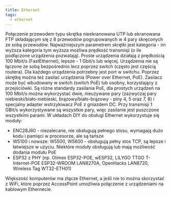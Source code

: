 ```yaml
---
title: Ethernet
tags:
  - ethernet
---
```


Połączenie przewodem typu skrętka nieekranowana UTP lub ekranowana FTP składającym się z 8 przewodów pogrupowanych w 4 pary skręconych ze sobą przewodów. Najważniejszym parametrem skrętki jest kategoria - im wyższa kategoria tym wyższa możliwa prędkość transmisji (o ile podłączone urządzenia pozwalają). Proste urządzenia działają z prędkością 100 Mbit/s (FastEthernet), lepsze - 1 Gbit/s lub więcej.
Urządzenia nie są łączone ze sobą bezpośrednio lecz poprzez switch (często jest częścią routera). Dla każdego urządzenia potrzebny jest port w switchu.
Poprzez skrętkę można też zasilać urządzenia (Power over Ethernet, PoE). Zasilacz może być wbudowany w switch (switch PoE) lub osobny, korzystający z przejściówki.
Są różne standardy zasilania PoE, dla prostych urządzeń na 100 Mbit/s można wykorzystać dwie, nieużywane pary (zazwyczaj pary niebieski/biało-niebieski, brązowy/biało-brązowy - piny 4, 5 oraz 7, 8) i specjalny adapter wstrzykiwacz PoE z gniazdem DC.
Przy transmisji 1 GBit/s wykorzystywane są wszystkie pary, więc zasilanie jest puszczone wszystkimi parami.
W układach DIY do obsługi Ethernet wykorzystuje się moduły:

- ENC28J60 - niezalecane, nie obsługują pełnego stosu, wymagają dużo kodu i pamięci w procesorze, ale są tańsze
- W5100 i nowsze: W5500, W5600 - obsługują pełny stos TCP, są lepsze i łatwiejsze w użyciu. Niektóre moduły obsługują lub mają możliwość dodania modułu PoE
- ESP32 z PHY (np. Olimex ESP32-POE, wESP32, LILYGO TTGO T-Internet-POE ESP32-WROOM LAN8270A, OpenHacks LAN8720, Wireless Tag WT32-ETH01)

Większość komputerów ma złącze Ethernet, a jeśli nie to można skorzystać z WiFi, które poprzez AccessPoint umożliwia połączenie z urządzeniami na kablowym Ethernecie.
